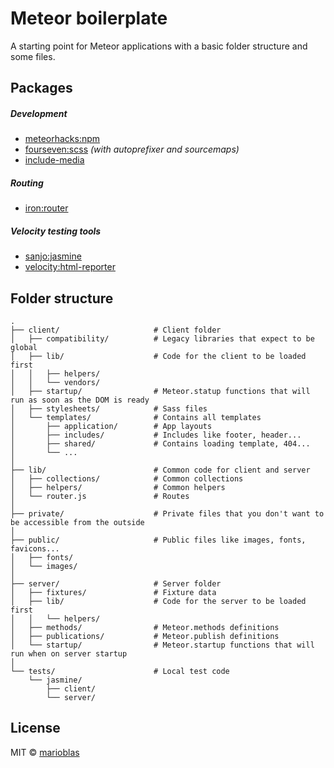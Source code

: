 # Meteor boilerplate

A starting point for Meteor applications with a basic folder structure and some files.

## Packages

##### Development
- [meteorhacks:npm](https://github.com/meteorhacks/npm)
- [fourseven:scss](https://github.com/fourseven/meteor-scss) *(with autoprefixer and sourcemaps)*
- [include-media](https://github.com/eduardoboucas/include-media)

##### Routing
- [iron:router](https://github.com/iron-meteor/iron-router)

##### Velocity testing tools
- [sanjo:jasmine](https://github.com/sanjo/meteor-jasmine)
- [velocity:html-reporter](https://github.com/meteor-velocity/html-reporter/)

## Folder structure

```
.
├── client/                     # Client folder
│   ├── compatibility/          # Legacy libraries that expect to be global
│   ├── lib/                    # Code for the client to be loaded first
│   │   ├── helpers/
│   │   └── vendors/
│   ├── startup/                # Meteor.statup functions that will run as soon as the DOM is ready
│   ├── stylesheets/            # Sass files
│   └── templates/              # Contains all templates
│       ├── application/        # App layouts
│       ├── includes/           # Includes like footer, header...
│       ├── shared/             # Contains loading template, 404...
│       └── ... 	
│			
├── lib/                        # Common code for client and server
│   ├── collections/            # Common collections
│   ├── helpers/                # Common helpers
│   └── router.js               # Routes
│
├── private/                    # Private files that you don't want to be accessible from the outside
│
├── public/                     # Public files like images, fonts, favicons...
│   ├── fonts/
│   └── images/
│
├── server/                     # Server folder
│   ├── fixtures/               # Fixture data
│   ├── lib/                    # Code for the server to be loaded first
│   │   └── helpers/
│   ├── methods/                # Meteor.methods definitions
│   ├── publications/           # Meteor.publish definitions
│   └── startup/                # Meteor.startup functions that will run when on server startup
│
└── tests/                      # Local test code
    └── jasmine/
    	├── client/
        └── server/
```

## License

MIT © [marioblas](https://github.com/marioblas)
